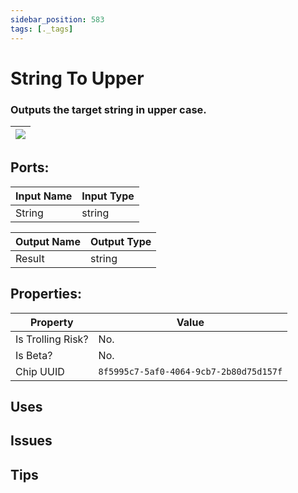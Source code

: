 ```yaml
---
sidebar_position: 583
tags: [._tags]
---
```


# String To Upper


### Outputs the target string in upper case.

| ![](https://images-ext-2.discordapp.net/external/MPmIaQzlEPmgGWlgi-WxBBXt0Bjv_zWPkg1y1f_sy3s/https/www.recroomcircuits.com/image/circuit/absolute-value?width=206&height=108) |
|-----|

## Ports:

| Input Name | Input Type |
|-----------|-----------|
| String | string |

| Output Name | Output Type |
|-----------|-----------|
| Result | string |

## Properties:

| Property  | Value |
|-------------------|-----------|
| Is Trolling Risk? | No. |
| Is Beta? | No. |
| Chip UUID | `8f5995c7-5af0-4064-9cb7-2b80d75d157f` |

## Uses

## Issues

## Tips